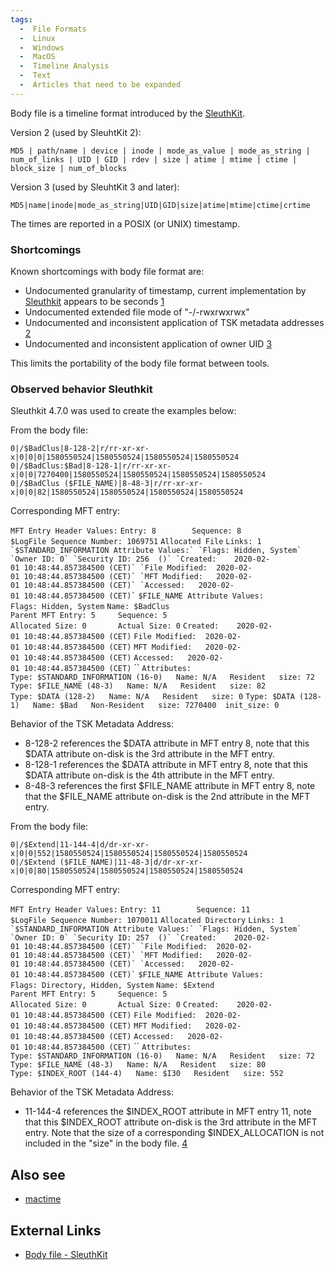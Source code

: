 ```yaml
---
tags:
  -  File Formats
  -  Linux
  -  Windows
  -  MacOS
  -  Timeline Analysis
  -  Text
  -  Articles that need to be expanded
---
```

Body file is a timeline format introduced by the
[SleuthKit](sleuthkit.md).

Version 2 (used by SleuhtKit 2):

    MD5 | path/name | device | inode | mode_as_value | mode_as_string | num_of_links | UID | GID | rdev | size | atime | mtime | ctime | block_size | num_of_blocks

Version 3 (used by SleuhtKit 3 and later):

    MD5|name|inode|mode_as_string|UID|GID|size|atime|mtime|ctime|crtime

The times are reported in a POSIX (or UNIX) timestamp.

### Shortcomings

Known shortcomings with body file format are:

- Undocumented granularity of timestamp, current implementation by
  [Sleuthkit](sleuthkit.md) appears to be seconds
  [1](https://github.com/sleuthkit/sleuthkit/issues/1810)
- Undocumented extended file mode of "-/-rwxrwxrwx"
- Undocumented and inconsistent application of TSK metadata addresses
  [2](https://github.com/sleuthkit/sleuthkit/issues/1809)
- Undocumented and inconsistent application of owner UID
  [3](https://github.com/sleuthkit/sleuthkit/issues/1830)

This limits the portability of the body file format between tools.

### Observed behavior Sleuthkit

Sleuthkit 4.7.0 was used to create the examples below:

From the body file:

`0|/$BadClus|8-128-2|r/rr-xr-xr-x|0|0|0|1580550524|1580550524|1580550524|1580550524`
`0|/$BadClus:$Bad|8-128-1|r/rr-xr-xr-x|0|0|7270400|1580550524|1580550524|1580550524|1580550524`
`0|/$BadClus ($FILE_NAME)|8-48-3|r/rr-xr-xr-x|0|0|82|1580550524|1580550524|1580550524|1580550524`

Corresponding MFT entry:

`MFT Entry Header Values:`
`Entry: 8        Sequence: 8`
`$LogFile Sequence Number: 1069751`
`Allocated File`
`Links: 1`
``
`$STANDARD_INFORMATION Attribute Values:`
`Flags: Hidden, System`
`Owner ID: 0`
`Security ID: 256  ()`
`Created:    2020-02-01 10:48:44.857384500 (CET)`
`File Modified:  2020-02-01 10:48:44.857384500 (CET)`
`MFT Modified:   2020-02-01 10:48:44.857384500 (CET)`
`Accessed:   2020-02-01 10:48:44.857384500 (CET)`
``
`$FILE_NAME Attribute Values:`
`Flags: Hidden, System`
`Name: $BadClus`
`Parent MFT Entry: 5     Sequence: 5`
`Allocated Size: 0       Actual Size: 0`
`Created:    2020-02-01 10:48:44.857384500 (CET)`
`File Modified:  2020-02-01 10:48:44.857384500 (CET)`
`MFT Modified:   2020-02-01 10:48:44.857384500 (CET)`
`Accessed:   2020-02-01 10:48:44.857384500 (CET)`
``
`Attributes: `
`Type: $STANDARD_INFORMATION (16-0)   Name: N/A   Resident   size: 72`
`Type: $FILE_NAME (48-3)   Name: N/A   Resident   size: 82`
`Type: $DATA (128-2)   Name: N/A   Resident   size: 0`
`Type: $DATA (128-1)   Name: $Bad   Non-Resident   size: 7270400  init_size: 0`

Behavior of the TSK Metadata Address:

- 8-128-2 references the \$DATA attribute in MFT entry 8, note that this
  \$DATA attribute on-disk is the 3rd attribute in the MFT entry.
- 8-128-1 references the \$DATA attribute in MFT entry 8, note that this
  \$DATA attribute on-disk is the 4th attribute in the MFT entry.
- 8-48-3 references the first \$FILE_NAME attribute in MFT entry 8, note
  that the \$FILE_NAME attribute on-disk is the 2nd attribute in the MFT
  entry.

From the body file:

`0|/$Extend|11-144-4|d/dr-xr-xr-x|0|0|552|1580550524|1580550524|1580550524|1580550524`
`0|/$Extend ($FILE_NAME)|11-48-3|d/dr-xr-xr-x|0|0|80|1580550524|1580550524|1580550524|1580550524`

Corresponding MFT entry:

`MFT Entry Header Values:`
`Entry: 11        Sequence: 11`
`$LogFile Sequence Number: 1070011`
`Allocated Directory`
`Links: 1`
``
`$STANDARD_INFORMATION Attribute Values:`
`Flags: Hidden, System`
`Owner ID: 0`
`Security ID: 257  ()`
`Created:    2020-02-01 10:48:44.857384500 (CET)`
`File Modified:  2020-02-01 10:48:44.857384500 (CET)`
`MFT Modified:   2020-02-01 10:48:44.857384500 (CET)`
`Accessed:   2020-02-01 10:48:44.857384500 (CET)`
``
`$FILE_NAME Attribute Values:`
`Flags: Directory, Hidden, System`
`Name: $Extend`
`Parent MFT Entry: 5     Sequence: 5`
`Allocated Size: 0       Actual Size: 0`
`Created:    2020-02-01 10:48:44.857384500 (CET)`
`File Modified:  2020-02-01 10:48:44.857384500 (CET)`
`MFT Modified:   2020-02-01 10:48:44.857384500 (CET)`
`Accessed:   2020-02-01 10:48:44.857384500 (CET)`
``
`Attributes: `
`Type: $STANDARD_INFORMATION (16-0)   Name: N/A   Resident   size: 72`
`Type: $FILE_NAME (48-3)   Name: N/A   Resident   size: 80`
`Type: $INDEX_ROOT (144-4)   Name: $I30   Resident   size: 552`

Behavior of the TSK Metadata Address:

- 11-144-4 references the \$INDEX_ROOT attribute in MFT entry 11, note
  that this \$INDEX_ROOT attribute on-disk is the 3rd attribute in the
  MFT entry. Note that the size of a corresponding \$INDEX_ALLOCATION is
  not included in the "size" in the body file.
  [4](https://github.com/sleuthkit/sleuthkit/issues/1831)

## Also see

- [mactime](mactime.md)

## External Links

- [Body file -
  SleuthKit](http://wiki.sleuthkit.org/index.php?title=Body_file)

